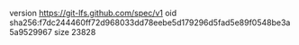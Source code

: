 version https://git-lfs.github.com/spec/v1
oid sha256:f7dc244460ff72d968033dd78eebe5d179296d5fad5e89f0548be3a5a9529967
size 23828
